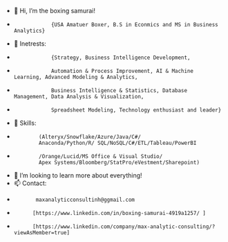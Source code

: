 - 👋 Hi, I’m the boxing samurai! 
-                 {USA Amatuer Boxer, B.S in Econmics and MS in Business Analytics}
- 👀 Inetrests: 
-                 {Strategy, Business Intelligence Development, 
-                 Automation & Process Improvement, AI & Machine Learning, Advanced Modeling & Analytics, 
-                 Business Intelligence & Statistics, Database Management, Data Analysis & Visualization, 
-                 Spreadsheet Modeling, Technology enthusiast and leader}
- 🌱 Skills: 
-             (Alteryx/Snowflake/Azure/Java/C#/
              Anaconda/Python/R/ SQL/NoSQL/C#/ETL/Tableau/PowerBI
-             /Orange/Lucid/MS Office & Visual Studio/
              Apex Systems/Bloomberg/StatPro/eVestment/Sharepoint)
- 💞️ I’m looking to learn more about everything!
- 📫 Contact: 
-            maxanalyticconsultinh@ggmail.com
-           [https://www.linkedin.com/in/boxing-samurai-4919a1257/ ]
-           [https://www.linkedin.com/company/max-analytic-consulting/?viewAsMember=true]

<!---
boxing-samurai/boxing-samurai is a ✨ special ✨ repository because its `README.md` (this file) appears on your GitHub profile.
You can click the Preview link to take a look at your changes.
--->
